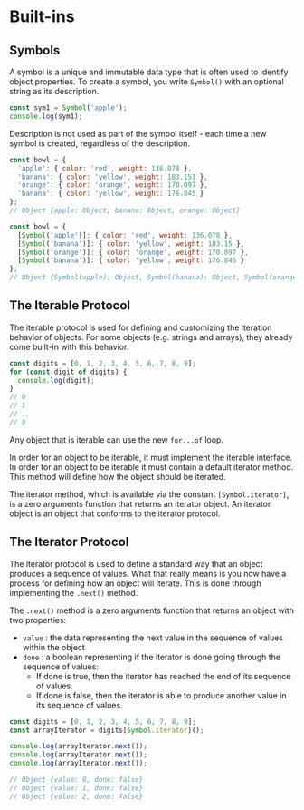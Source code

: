 # Built-ins

## Symbols

A symbol is a unique and immutable data type that is often used to identify object properties. To create a symbol, you write ``Symbol()`` with an optional string as its description.

```JavaScript
const sym1 = Symbol('apple');
console.log(sym1);
```

Description is not used as part of the symbol itself - each time a new symbol is created, regardless of the description.

```javascript
const bowl = {
  'apple': { color: 'red', weight: 136.078 },
  'banana': { color: 'yellow', weight: 183.151 },
  'orange': { color: 'orange', weight: 170.097 },
  'banana': { color: 'yellow', weight: 176.845 }
};
// Object {apple: Object, banana: Object, orange: Object}
```

```JavaScript
const bowl = {
  [Symbol('apple')]: { color: 'red', weight: 136.078 },
  [Symbol('banana')]: { color: 'yellow', weight: 183.15 },
  [Symbol('orange')]: { color: 'orange', weight: 170.097 },
  [Symbol('banana')]: { color: 'yellow', weight: 176.845 }
};
// Object {Symbol(apple): Object, Symbol(banana): Object, Symbol(orange): Object, Symbol(banana): Object}
```

## The Iterable Protocol

The iterable protocol is used for defining and customizing the iteration behavior of objects. For some objects (e.g. strings and arrays), they already come built-in with this behavior.

```javascript
const digits = [0, 1, 2, 3, 4, 5, 6, 7, 8, 9];
for (const digit of digits) {
  console.log(digit);
}
// 0
// 1
// ..
// 9
```

Any object that is iterable can use the new ``for...of`` loop.

In order for an object to be iterable, it must implement the iterable interface. In order for an object to be iterable it must contain a default iterator method. This method will define how the object should be iterated.

The iterator method, which is available via the constant ``[Symbol.iterator]``, is a zero arguments function that returns an iterator object. An iterator object is an object that conforms to the iterator protocol.

## The Iterator Protocol

The iterator protocol is used to define a standard way that an object produces a sequence of values. What that really means is you now have a process for defining how an object will iterate. This is done through implementing the ``.next()`` method.

The ``.next()`` method is a zero arguments function that returns an object with two properties:
* ``value`` : the data representing the next value in the sequence of values within the object
* ``done`` : a boolean representing if the iterator is done going through the sequence of values:
   * If done is true, then the iterator has reached the end of its sequence of values.
   * If done is false, then the iterator is able to produce another value in its sequence of values.

```javascript
const digits = [0, 1, 2, 3, 4, 5, 6, 7, 8, 9];
const arrayIterator = digits[Symbol.iterator]();

console.log(arrayIterator.next());
console.log(arrayIterator.next());
console.log(arrayIterator.next());

// Object {value: 0, done: false}
// Object {value: 1, done: false}
// Object {value: 2, done: false}
```   
